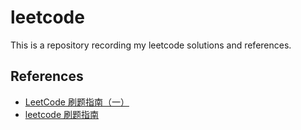 # leetcode

This is a repository recording my leetcode solutions and references.

## References

- [LeetCode 刷题指南（一）](https://blog.csdn.net/qq_34525938/article/details/82633679)
- [leetcode 刷题指南](https://blog.csdn.net/onegoldensun/article/details/78421809)
